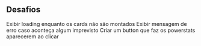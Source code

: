 ## Desafios
  Exibir loading enquanto os cards não são montados
  Exibir mensagem de erro caso aconteça algum imprevisto
  Criar um button que faz os powerstats aparecerem ao clicar
